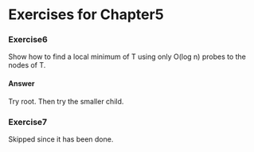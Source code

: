 # Exercises for Chapter5

### Exercise6
Show how to find a local minimum of T using only O(log n) probes to the nodes of T.

#### Answer
Try root. Then try the smaller child.

### Exercise7
Skipped since it has been done.